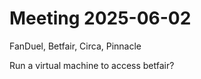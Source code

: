 # Meeting 2025-06-02


FanDuel, Betfair, Circa, Pinnacle

Run a virtual machine to access betfair?

